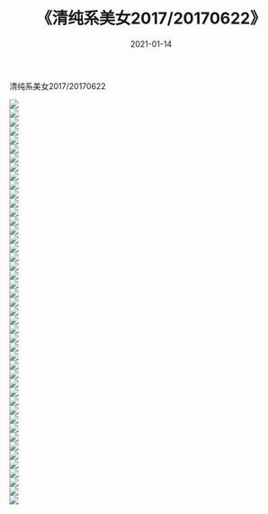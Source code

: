 ﻿---
layout: post
title:  《清纯系美女2017/20170622》
date:   2021-01-14
img: http://pic.660000.xyz/1:/清纯系美女/2017/20170622/000.jpg
categories: [美女, 清纯, 唯美]
---

清纯系美女2017/20170622

 ![](http://pic.660000.xyz/1:/清纯系美女/2017/20170622/001.png) <br>![](http://pic.660000.xyz/1:/清纯系美女/2017/20170622/002.png) <br>![](http://pic.660000.xyz/1:/清纯系美女/2017/20170622/003.png) <br>![](http://pic.660000.xyz/1:/清纯系美女/2017/20170622/004.png) <br>![](http://pic.660000.xyz/1:/清纯系美女/2017/20170622/005.png) <br>![](http://pic.660000.xyz/1:/清纯系美女/2017/20170622/006.png) <br>![](http://pic.660000.xyz/1:/清纯系美女/2017/20170622/007.png) <br>![](http://pic.660000.xyz/1:/清纯系美女/2017/20170622/008.png) <br>![](http://pic.660000.xyz/1:/清纯系美女/2017/20170622/009.png) <br>![](http://pic.660000.xyz/1:/清纯系美女/2017/20170622/010.png) <br>![](http://pic.660000.xyz/1:/清纯系美女/2017/20170622/011.png) <br>![](http://pic.660000.xyz/1:/清纯系美女/2017/20170622/012.png) <br>![](http://pic.660000.xyz/1:/清纯系美女/2017/20170622/013.png) <br>![](http://pic.660000.xyz/1:/清纯系美女/2017/20170622/014.png) <br>![](http://pic.660000.xyz/1:/清纯系美女/2017/20170622/015.png) <br>![](http://pic.660000.xyz/1:/清纯系美女/2017/20170622/016.png) <br>![](http://pic.660000.xyz/1:/清纯系美女/2017/20170622/017.png) <br>![](http://pic.660000.xyz/1:/清纯系美女/2017/20170622/018.png) <br>![](http://pic.660000.xyz/1:/清纯系美女/2017/20170622/019.png) <br>![](http://pic.660000.xyz/1:/清纯系美女/2017/20170622/020.png) <br>![](http://pic.660000.xyz/1:/清纯系美女/2017/20170622/021.png) <br>![](http://pic.660000.xyz/1:/清纯系美女/2017/20170622/022.png) <br>![](http://pic.660000.xyz/1:/清纯系美女/2017/20170622/023.png) <br>![](http://pic.660000.xyz/1:/清纯系美女/2017/20170622/024.png) <br>![](http://pic.660000.xyz/1:/清纯系美女/2017/20170622/025.png) <br>![](http://pic.660000.xyz/1:/清纯系美女/2017/20170622/026.png) <br>![](http://pic.660000.xyz/1:/清纯系美女/2017/20170622/027.png) <br>![](http://pic.660000.xyz/1:/清纯系美女/2017/20170622/028.png) <br>![](http://pic.660000.xyz/1:/清纯系美女/2017/20170622/029.png) <br>![](http://pic.660000.xyz/1:/清纯系美女/2017/20170622/030.png) <br>![](http://pic.660000.xyz/1:/清纯系美女/2017/20170622/031.png) <br>![](http://pic.660000.xyz/1:/清纯系美女/2017/20170622/032.png) <br>![](http://pic.660000.xyz/1:/清纯系美女/2017/20170622/033.png) <br>![](http://pic.660000.xyz/1:/清纯系美女/2017/20170622/034.png) <br>![](http://pic.660000.xyz/1:/清纯系美女/2017/20170622/035.png) <br>![](http://pic.660000.xyz/1:/清纯系美女/2017/20170622/036.png) <br>![](http://pic.660000.xyz/1:/清纯系美女/2017/20170622/037.png) <br>![](http://pic.660000.xyz/1:/清纯系美女/2017/20170622/038.png) <br>![](http://pic.660000.xyz/1:/清纯系美女/2017/20170622/039.png) <br>![](http://pic.660000.xyz/1:/清纯系美女/2017/20170622/040.png) <br>![](http://pic.660000.xyz/1:/清纯系美女/2017/20170622/041.png) <br>![](http://pic.660000.xyz/1:/清纯系美女/2017/20170622/042.png) <br>![](http://pic.660000.xyz/1:/清纯系美女/2017/20170622/043.png) <br>![](http://pic.660000.xyz/1:/清纯系美女/2017/20170622/044.png) <br>![](http://pic.660000.xyz/1:/清纯系美女/2017/20170622/045.png) <br>